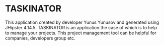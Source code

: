# TASKINATOR
This application created by developer Yunus Yunusov and generated using JHipster 4.14.5. TASKINATOR is an application the case of which is to help to manage your projects. This project management tool can be helpful for companies, developers group etc.
